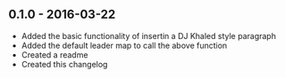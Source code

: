 ## 0.1.0 - 2016-03-22
- Added the basic functionality of insertin a DJ Khaled style paragraph
- Added the default leader map to call the above function
- Created a readme
- Created this changelog
